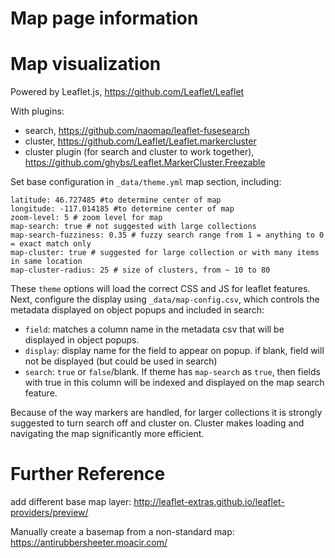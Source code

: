 # Map page information
# Map visualization

Powered by Leaflet.js, https://github.com/Leaflet/Leaflet

With plugins: 

- search, https://github.com/naomap/leaflet-fusesearch
- cluster, https://github.com/Leaflet/Leaflet.markercluster
- cluster plugin (for search and cluster to work together), https://github.com/ghybs/Leaflet.MarkerCluster.Freezable

Set base configuration in `_data/theme.yml` map section, including:

```
latitude: 46.727485 #to determine center of map
longitude: -117.014185 #to determine center of map
zoom-level: 5 # zoom level for map 
map-search: true # not suggested with large collections
map-search-fuzziness: 0.35 # fuzzy search range from 1 = anything to 0 = exact match only
map-cluster: true # suggested for large collection or with many items in same location
map-cluster-radius: 25 # size of clusters, from ~ 10 to 80
```

These `theme` options will load the correct CSS and JS for leaflet features. 
Next, configure the display using `_data/map-config.csv`, which controls the metadata displayed on object popups and included in search:

- `field`: matches a column name in the metadata csv that will be displayed in object popups.
- `display`: display name for the field to appear on popup. if blank, field will not be displayed (but could be used in search)
- `search`: `true` or `false`/blank. If theme has `map-search` as `true`, then fields with true in this column will be indexed and displayed on the map search feature.

Because of the way markers are handled, for larger collections it is strongly suggested to turn search off and cluster on.
Cluster makes loading and navigating the map significantly more efficient.

# Further Reference

add different base map layer:
http://leaflet-extras.github.io/leaflet-providers/preview/

Manually create a basemap from a non-standard map:
https://antirubbersheeter.moacir.com/
